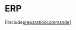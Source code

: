 # ERP

[!include[preparationcommande](erp.preparationcommande.autogen.md)]






















































